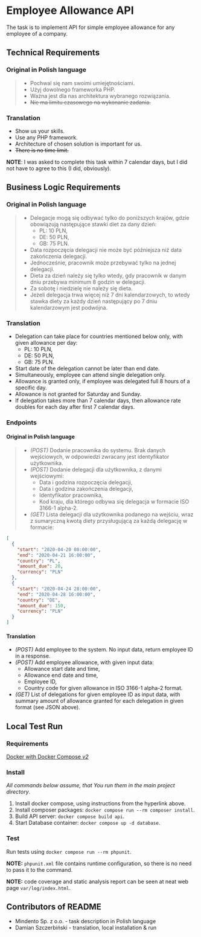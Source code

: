 # Employee Allowance API

The task is to implement API for simple employee allowance for any employee of a company.


## Technical Requirements

### Original in Polish language

> * Pochwal się nam swoimi umiejętnościami.
> * Użyj dowolnego frameworka PHP.
> * Ważna jest dla nas architektura wybranego rozwiązania.
> * ~~Nie ma limitu czasowego na wykonanie zadania.~~

### Translation

* Show us your skills.
* Use any PHP framework.
* Architecture of chosen solution is important for us.
* ~~There is no time limit.~~

**NOTE**: I was asked to complete this task within 7 calendar days, but I did not have to agree to this (I did, obviously).


## Business Logic Requirements

### Original in Polish language

> * Delegacje mogą się odbywać tylko do poniższych krajów, gdzie obowiązują następujące stawki diet za dany dzień:
>     * PL: 10 PLN,
>     * DE: 50 PLN,
>     * GB: 75 PLN.
> * Data rozpoczęcia delegacji nie może być późniejsza niż data zakończenia delegacji.
> * Jednocześnie, pracownik może przebywać tylko na jednej delegacji.
> * Dieta za dzień należy się tylko wtedy, gdy pracownik w danym dniu przebywa minimum 8 godzin w delegacji.
> * Za sobotę i niedzielę nie należy się dieta.
> * Jeżeli delegacja trwa więcej niż 7 dni kalendarzowych, to wtedy stawka diety za każdy dzień następujący po 7 dniu kalendarzowym jest podwójna.

### Translation

* Delegation can take place for countries mentioned below only, with given allowance per day:
    * PL: 10 PLN,
    * DE: 50 PLN,
    * GB: 75 PLN.
* Start date of the delegation cannot be later than end date.
* Simultaneously, employee can attend single delegation only.
* Allowance is granted only, if employee was delegated full 8 hours of a specific day.
* Allowance is not granted for Saturday and Sunday.
* If delegation takes more than 7 calendar days, then allowance rate doubles for each day after first 7 calendar days.

### Endpoints

#### Original in Polish language

> * *(POST)* Dodanie pracownika do systemu. Brak danych wejściowych, w odpowiedzi zwracany jest identyfikator użytkownika.
> * *(POST)* Dodanie delegacji dla użytkownika, z danymi wejściowymi:
>     * Data i godzina rozpoczęcia delegacji,
>     * Data i godzina zakończenia delegacji,
>     * Identyfikator pracownika,
>     * Kod kraju, dla którego odbywa się delegacja w formacie ISO 3166-1 alpha-2.
> * *(GET)* Lista delegacji dla użytkownika podanego na wejściu, wraz z sumaryczną kwotą diety przysługującą za każdą delegację w formacie:

```json
[
  {
    "start": "2020-04-20 08:00:00",
    "end": "2020-04-21 16:00:00",
    "country": "PL",
    "amount_due": 20,
    "currency": "PLN"
  },
  {
    "start": "2020-04-24 28:00:00",
    "end": "2020-04-28 16:00:00",
    "country": "DE",
    "amount_due": 150,
    "currency": "PLN"
  }
]
```

#### Translation

* *(POST)* Add employee to the system. No input data, return employee ID in a response.
* *(POST)* Add employee allowance, with given input data:
    * Allowance start date and time,
    * Allowance end date and time,
    * Employee ID,
    * Country code for given allowance in ISO 3166-1 alpha-2 format.
* *(GET)* List of delegations for given employee ID as input data, with summary amount of allowance granted for each delegation in given format (see JSON above).


## Local Test Run

### Requirements

[Docker with Docker Compose *v2*](https://docs.docker.com/get-docker/)

### Install

*All commands below assume, that You run them in the main project directory*.

1. Install docker compose, using instructions from the hyperlink above.
2. Install composer packages: `docker compose run --rm composer install`.
3. Build API server: `docker compose build api`.
4. Start Database container: `docker compose up -d database`.

### Test

Run tests using `docker compose run --rm phpunit`.

**NOTE:** `phpunit.xml` file contains runtime configuration, so there is no need to pass it to the command.

**NOTE:** code coverage and static analysis report can be seen at neat web page `var/log/index.html`.


## Contributors of README

* Mindento Sp. z o.o. - task description in Polish language
* Damian Szczerbiński - translation, local installation & run

